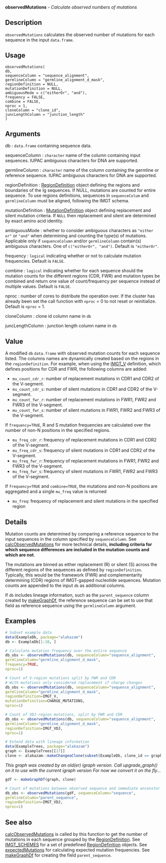 **observedMutations** - *Calculate observed numbers of mutations*

Description
--------------------

`observedMutations` calculates the observed number of mutations for each 
sequence in the input `data.frame`.


Usage
--------------------
```
observedMutations(
db,
sequenceColumn = "sequence_alignment",
germlineColumn = "germline_alignment_d_mask",
regionDefinition = NULL,
mutationDefinition = NULL,
ambiguousMode = c("eitherOr", "and"),
frequency = FALSE,
combine = FALSE,
nproc = 1,
cloneColumn = "clone_id",
juncLengthColumn = "junction_length"
)
```

Arguments
-------------------

db
:   `data.frame` containing sequence data.

sequenceColumn
:   `character` name of the column containing input 
sequences. IUPAC ambiguous characters for DNA are 
supported.

germlineColumn
:   `character` name of the column containing 
the germline or reference sequence. IUPAC ambiguous 
characters for DNA are supported.

regionDefinition
:   [RegionDefinition](RegionDefinition-class.md) object defining the regions
and boundaries of the Ig sequences. If NULL, mutations 
are counted for entire sequence. To use regions definitions,
sequences in `sequenceColum` and `germlineColumn`
must be aligned, following the IMGT schema.

mutationDefinition
:   [MutationDefinition](MutationDefinition-class.md) object defining replacement
and silent mutation criteria. If `NULL` then 
replacement and silent are determined by exact 
amino acid identity.

ambiguousMode
:   whether to consider ambiguous characters as 
`"either or"` or `"and"` when determining and 
counting the type(s) of mutations. Applicable only if
`sequenceColumn` and/or `germlineColumn` 
contain(s) ambiguous characters. One of 
`c("eitherOr", "and")`. Default is `"eitherOr"`.

frequency
:   `logical` indicating whether or not to calculate
mutation frequencies. Default is `FALSE`.

combine
:   `logical` indicating whether for each sequence should
the mutation counts for the different regions (CDR, FWR) and 
mutation types be combined and return one value of 
count/frequency per sequence instead of 
multiple values. Default is `FALSE`.

nproc
:   number of cores to distribute the operation over. If the 
cluster has already been set the call function with 
`nproc` = 0 to not reset or reinitialize. Default is 
`nproc` = 1.

cloneColumn
:   clone id column name in `db`

juncLengthColumn
:   junction length column name in `db`




Value
-------------------

A modified `db` `data.frame` with observed mutation counts for each 
sequence listed. The columns names are dynamically created based on the
regions in the `regionDefinition`. For example, when using the
[IMGT_V](IMGT_SCHEMES.md) definition, which defines positions for CDR and
FWR, the following columns are added:

+ `mu_count_cdr_r`:  number of replacement mutations in CDR1 and 
CDR2 of the V-segment.
+ `mu_count_cdr_s`:  number of silent mutations in CDR1 and CDR2 
of the V-segment.
+ `mu_count_fwr_r`:  number of replacement mutations in FWR1, 
FWR2 and FWR3 of the V-segment.
+ `mu_count_fwr_s`:  number of silent mutations in FWR1, FWR2 and
FWR3 of the V-segment.

If `frequency=TRUE`, R and S mutation frequencies are
calculated over the number of non-N positions in the specified regions.

+ `mu_freq_cdr_r`:  frequency of replacement mutations in CDR1 and 
CDR2 of the V-segment.
+ `mu_freq_cdr_s`:  frequency of silent mutations in CDR1 and CDR2 
of the V-segment.
+ `mu_freq_fwr_r`:  frequency of replacement mutations in FWR1, 
FWR2 and FWR3 of the V-segment.
+ `mu_freq_fwr_s`:  frequency of silent mutations in FWR1, FWR2 and
FWR3 of the V-segment.
 
If `frequency=TRUE` and `combine=TRUE`, the mutations and non-N positions
are aggregated and a single `mu_freq` value is returned

+ `mu_freq`:  frequency of replacement and silent mutations in the 
specified region



Details
-------------------

Mutation counts are determined by comparing a reference sequence to the input sequences in the 
column specified by `sequenceColumn`. See [calcObservedMutations](calcObservedMutations.md) for more technical details, 
**including criteria for which sequence differences are included in the mutation 
counts and which are not**.

The mutations are binned as either replacement (R) or silent (S) across the different 
regions of the sequences as defined by `regionDefinition`. Typically, this would 
be the framework (FWR) and complementarity determining (CDR) regions of IMGT-gapped 
nucleotide sequences. Mutation counts are appended to the input `db` as 
additional columns.

If `db` includes lineage information, such as the `parent_sequence` column created by 
[makeGraphDf](makeGraphDf.md), the reference sequence can be set to use that field as reference sequence 
using the `germlineColumn` argument.



Examples
-------------------

```R
# Subset example data
data(ExampleDb, package="alakazam")
db <- ExampleDb[1:10, ]

# Calculate mutation frequency over the entire sequence
db_obs <- observedMutations(db, sequenceColumn="sequence_alignment",
germlineColumn="germline_alignment_d_mask",
frequency=TRUE,
nproc=1)

# Count of V-region mutations split by FWR and CDR
# With mutations only considered replacement if charge changes
db_obs <- observedMutations(db, sequenceColumn="sequence_alignment",
germlineColumn="germline_alignment_d_mask",
regionDefinition=IMGT_V,
mutationDefinition=CHARGE_MUTATIONS,
nproc=1)

# Count of VDJ-region mutations, split by FWR and CDR
db_obs <- observedMutations(db, sequenceColumn="sequence_alignment",
germlineColumn="germline_alignment_d_mask",
regionDefinition=IMGT_VDJ,
nproc=1)

# Extend data with lineage information
data(ExampleTrees, package="alakazam")
graph <- ExampleTrees[[17]]
clone <- alakazam::makeChangeoClone(subset(ExampleDb, clone_id == graph$clone))

```

*This graph was created by an old(er) igraph version.
  Call upgrade_graph() on it to use with the current igraph version
  For now we convert it on the fly...*
```R
gdf <- makeGraphDf(graph, clone)

# Count of mutations between observed sequence and immediate ancenstor
db_obs <- observedMutations(gdf, sequenceColumn="sequence",
germlineColumn="parent_sequence",
regionDefinition=IMGT_VDJ,
nproc=1)
```



See also
-------------------

[calcObservedMutations](calcObservedMutations.md) is called by this function to get the number of mutations 
in each sequence grouped by the [RegionDefinition](RegionDefinition-class.md). 
See [IMGT_SCHEMES](IMGT_SCHEMES.md) for a set of predefined [RegionDefinition](RegionDefinition-class.md) objects.
See [expectedMutations](expectedMutations.md) for calculating expected mutation frequencies.
See [makeGraphDf](makeGraphDf.md) for creating the field `parent_sequence`.






